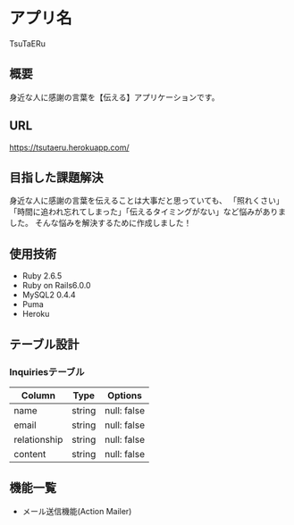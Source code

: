 # アプリ名
TsuTaERu

## 概要
身近な人に感謝の言葉を【伝える】アプリケーションです。


<!-- <img width="1624" alt="TaskAppREADME用" src="https://user-images.githubusercontent.com/74011232/120957470-ae64ed00-c790-11eb-9af2-746f2f13249d.png"> -->

## URL
https://tsutaeru.herokuapp.com/

## 目指した課題解決
身近な人に感謝の言葉を伝えることは大事だと思っていても、
「照れくさい」「時間に追われ忘れてしまった」「伝えるタイミングがない」など悩みがありました。
そんな悩みを解決するために作成しました！

## 使用技術
- Ruby 2.6.5
- Ruby on Rails6.0.0
- MySQL2 0.4.4
- Puma
- Heroku


## テーブル設計

### Inquiriesテーブル

| Column       | Type   | Options     |
| ------------ | ------ | ----------- |
| name         | string | null: false |
| email        | string | null: false |
| relationship | string | null: false |
| content      | string | null: false |


## 機能一覧

- メール送信機能(Action Mailer)